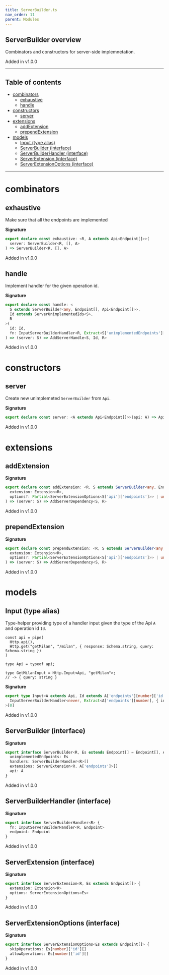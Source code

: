 ```yaml
---
title: ServerBuilder.ts
nav_order: 11
parent: Modules
---
```


## ServerBuilder overview

Combinators and constructors for server-side implemnetation.

Added in v1.0.0

---

<h2 class="text-delta">Table of contents</h2>

- [combinators](#combinators)
  - [exhaustive](#exhaustive)
  - [handle](#handle)
- [constructors](#constructors)
  - [server](#server)
- [extensions](#extensions)
  - [addExtension](#addextension)
  - [prependExtension](#prependextension)
- [models](#models)
  - [Input (type alias)](#input-type-alias)
  - [ServerBuilder (interface)](#serverbuilder-interface)
  - [ServerBuilderHandler (interface)](#serverbuilderhandler-interface)
  - [ServerExtension (interface)](#serverextension-interface)
  - [ServerExtensionOptions (interface)](#serverextensionoptions-interface)

---

# combinators

## exhaustive

Make sure that all the endpoints are implemented

**Signature**

```ts
export declare const exhaustive: <R, A extends Api<Endpoint[]>>(
  server: ServerBuilder<R, [], A>
) => ServerBuilder<R, [], A>
```

Added in v1.0.0

## handle

Implement handler for the given operation id.

**Signature**

```ts
export declare const handle: <
  S extends ServerBuilder<any, Endpoint[], Api<Endpoint[]>>,
  Id extends ServerUnimplementedIds<S>,
  R
>(
  id: Id,
  fn: InputServerBuilderHandler<R, Extract<S['unimplementedEndpoints'][number], { id: Id }>>
) => (server: S) => AddServerHandle<S, Id, R>
```

Added in v1.0.0

# constructors

## server

Create new unimplemeted `ServerBuilder` from `Api`.

**Signature**

```ts
export declare const server: <A extends Api<Endpoint[]>>(api: A) => ApiToServer<A>
```

Added in v1.0.0

# extensions

## addExtension

**Signature**

```ts
export declare const addExtension: <R, S extends ServerBuilder<any, Endpoint[], Api<Endpoint[]>>>(
  extension: Extension<R>,
  options?: Partial<ServerExtensionOptions<S['api']['endpoints']>> | undefined
) => (server: S) => AddServerDependency<S, R>
```

Added in v1.0.0

## prependExtension

**Signature**

```ts
export declare const prependExtension: <R, S extends ServerBuilder<any, Endpoint[], Api<Endpoint[]>>>(
  extension: Extension<R>,
  options?: Partial<ServerExtensionOptions<S['api']['endpoints']>> | undefined
) => (server: S) => AddServerDependency<S, R>
```

Added in v1.0.0

# models

## Input (type alias)

Type-helper providing type of a handler input given the type of the
Api `A` and operation id `Id`.

```
const api = pipe(
  Http.api(),
  Http.get("getMilan", "/milan", { response: Schema.string, query: Schema.string })
)

type Api = typeof api;

type GetMilanInput = Http.Input<Api, "getMilan">;
// -> { query: string }
```

**Signature**

```ts
export type Input<A extends Api, Id extends A['endpoints'][number]['id']> = Parameters<
  InputServerBuilderHandler<never, Extract<A['endpoints'][number], { id: Id }>>
>[0]
```

Added in v1.0.0

## ServerBuilder (interface)

**Signature**

```ts
export interface ServerBuilder<R, Es extends Endpoint[] = Endpoint[], A extends Api = Api> extends Pipeable.Pipeable {
  unimplementedEndpoints: Es
  handlers: ServerBuilderHandler<R>[]
  extensions: ServerExtension<R, A['endpoints']>[]
  api: A
}
```

Added in v1.0.0

## ServerBuilderHandler (interface)

**Signature**

```ts
export interface ServerBuilderHandler<R> {
  fn: InputServerBuilderHandler<R, Endpoint>
  endpoint: Endpoint
}
```

Added in v1.0.0

## ServerExtension (interface)

**Signature**

```ts
export interface ServerExtension<R, Es extends Endpoint[]> {
  extension: Extension<R>
  options: ServerExtensionOptions<Es>
}
```

Added in v1.0.0

## ServerExtensionOptions (interface)

**Signature**

```ts
export interface ServerExtensionOptions<Es extends Endpoint[]> {
  skipOperations: Es[number]['id'][]
  allowOperations: Es[number]['id'][]
}
```

Added in v1.0.0
